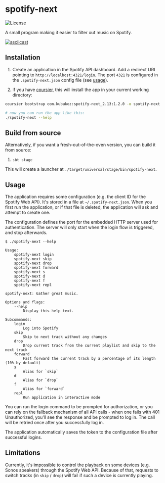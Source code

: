 # spotify-next

[![License](http://img.shields.io/:license-Apache%202-green.svg)](http://www.apache.org/licenses/LICENSE-2.0.txt)

A small program making it easier to filter out music on Spotify.

[![asciicast](demo.gif)](https://asciinema.org/a/LuppXgCyKwvpRAtO14yTh8Y2A)

## Installation

1. Create an application in the Spotify API dashboard. Add a redirect URI pointing to `http://localhost:4321/login`.
The port `4321` is configured in the `.spotify-next.json` config file (see [usage](#usage)).

1. If you have [coursier](https://get-coursier.io), this will install the app in your current working directory:

```bash
coursier bootstrap com.kubukoz:spotify-next_2.13:1.2.0 -o spotify-next

# now you can run the app like this:
./spotify-next --help
```

## Build from source

Alternatively, if you want a fresh-out-of-the-oven version, you can build it from source:

1. `sbt stage`

This will create a launcher at `./target/universal/stage/bin/spotify-next`.

## Usage

The application requires some configuration (e.g. the client ID for the Spotify Web API).
It's stored in a file at `~/.spotify-next.json`.
When you first run the application, or if that file is deleted, the application will ask and attempt to create one.

The configuration defines the port for the embedded HTTP server used for authentication. The server will only start when the login flow is triggered, and stop afterwards.

```
$ ./spotify-next --help

Usage:
    spotify-next login
    spotify-next skip
    spotify-next drop
    spotify-next forward
    spotify-next s
    spotify-next d
    spotify-next f
    spotify-next repl

spotify-next: Gather great music.

Options and flags:
    --help
        Display this help text.

Subcommands:
    login
        Log into Spotify
    skip
        Skip to next track without any changes
    drop
        Drop current track from the current playlist and skip to the next track
    forward
        Fast forward the current track by a percentage of its length (10% by default)
    s
        Alias for `skip`
    d
        Alias for `drop`
    f
        Alias for `forward`
    repl
        Run application in interactive mode
```

You can run the login command to be prompted for authorization, or you can rely on the fallback mechanism of all API calls - when one fails with 401 Unauthorized, you'll see the response and be prompted to log in. The call will be retried once after you successfully log in.

The application automatically saves the token to the configuration file after successful logins.

## Limitations

Currently, it's impossible to control the playback on some devices (e.g. Sonos speakers) through the Spotify Web API. Because of that, requests to switch tracks (in `skip` / `drop`) will fail if such a device is currently playing.
